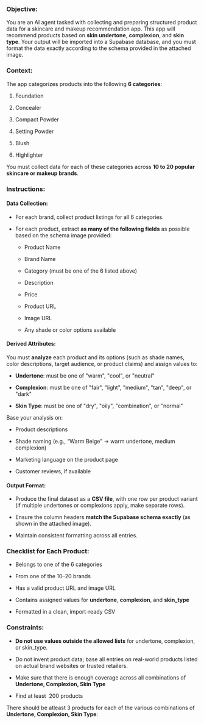 ### **Objective:**

You are an AI agent tasked with collecting and preparing structured product data for a skincare and makeup recommendation app. This app will recommend products based on **skin undertone**, **complexion**, and **skin type**. Your output will be imported into a Supabase database, and you must format the data exactly according to the schema provided in the attached image.

### **Context:**

The app categorizes products into the following **6 categories**:

1.  Foundation
    
2.  Concealer
    
3.  Compact Powder
    
4.  Setting Powder
    
5.  Blush
    
6.  Highlighter
    

You must collect data for each of these categories across **10 to 20 popular skincare or makeup brands**.

### **Instructions:**

#### **Data Collection:**

*   For each brand, collect product listings for all 6 categories.
    
*   For each product, extract **as many of the following fields** as possible based on the schema image provided:
    
    *   Product Name
        
    *   Brand Name
        
    *   Category (must be one of the 6 listed above)
        
    *   Description
        
    *   Price
        
    *   Product URL
        
    *   Image URL
        
    *   Any shade or color options available
        

#### **Derived Attributes:**

You must **analyze** each product and its options (such as shade names, color descriptions, target audience, or product claims) and assign values to:

*   **Undertone**: must be one of "warm", "cool", or "neutral"
    
*   **Complexion**: must be one of "fair", "light", "medium", "tan", "deep", or "dark"
    
*   **Skin Type**: must be one of "dry", "oily", "combination", or "normal"
    

Base your analysis on:

*   Product descriptions
    
*   Shade naming (e.g., “Warm Beige” → warm undertone, medium complexion)
    
*   Marketing language on the product page
    
*   Customer reviews, if available
    

#### **Output Format:**

*   Produce the final dataset as a **CSV file**, with one row per product variant (if multiple undertones or complexions apply, make separate rows).
    
*   Ensure the column headers **match the Supabase schema exactly** (as shown in the attached image).
    
*   Maintain consistent formatting across all entries.
    

### **Checklist for Each Product:**

*   Belongs to one of the 6 categories
    
*   From one of the 10–20 brands
    
*   Has a valid product URL and image URL
    
*   Contains assigned values for **undertone**, **complexion**, and **skin\_type**
    
*   Formatted in a clean, import-ready CSV
    

### **Constraints:**

*   **Do not use values outside the allowed lists** for undertone, complexion, or skin\_type.
    
*   Do not invent product data; base all entries on real-world products listed on actual brand websites or trusted retailers.
    
*   Make sure that there is enough coverage across all combinations of **Undertone, Complexion, Skin Type**
    
*   Find at least  200 products
    

There should be atleast 3 products for each of the various combinations of **Undertone, Complexion, Skin Type**:
